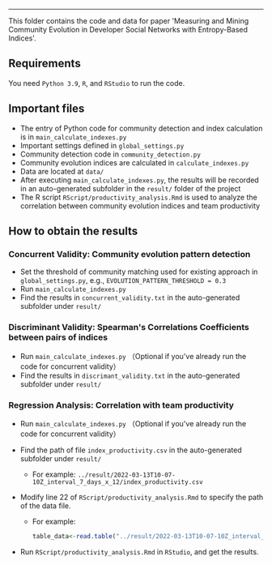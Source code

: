 --------------------------------------------------------------------------------

This folder contains the code and data for paper 'Measuring and Mining Community Evolution in Developer  Social Networks with Entropy-Based Indices'.

## Requirements

You need `Python 3.9`, `R`, and `RStudio` to run the code.

## Important files

- The entry of Python code for community detection and index calculation is in `main_calculate_indexes.py`
- Important settings defined in `global_settings.py`
- Community detection code in `community_detection.py`
- Community evolution indices are calculated in `calculate_indexes.py`
- Data are located at `data/`
- After executing `main_calculate_indexes.py`, the results will be recorded in an auto-generated subfolder in the `result/` folder of the project
- The R script `RScript/productivity_analysis.Rmd` is used to analyze the correlation between community evolution indices and team productivity

## How to obtain the results

### Concurrent Validity: Community evolution pattern detection

- Set the threshold of community matching used for existing approach in `global_settings.py`, e.g., `EVOLUTION_PATTERN_THRESHOLD = 0.3`
- Run `main_calculate_indexes.py`
- Find the results in `concurrent_validity.txt` in the auto-generated subfolder under `result/`

### Discriminant Validity: Spearman's Correlations Coefficients between pairs of indices

- Run `main_calculate_indexes.py` （Optional if you've already run the code for concurrent validity）
- Find the results in `discrimant_validity.txt` in the auto-generated subfolder under `result/`

### Regression Analysis: Correlation with team productivity

- Run `main_calculate_indexes.py` （Optional if you've already run the code for concurrent validity）

- Find the path of file `index_productivity.csv` in the auto-generated subfolder under `result/`
  
  - For example: `../result/2022-03-13T10-07-10Z_interval_7_days_x_12/index_productivity.csv`

- Modify line 22 of `RScript/productivity_analysis.Rmd` to specify the path of the data file.
  
  - For example: 
    
    ```r
    table_data<-read.table("../result/2022-03-13T10-07-10Z_interval_7_days_x_12/index_productivity.csv", head=T, sep=',', stringsAsFactors = FALSE)
    ```

- Run `RScript/productivity_analysis.Rmd` in `RStudio`, and get the results.
